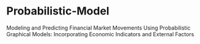 # Probabilistic-Model
Modeling and Predicting Financial Market Movements Using Probabilistic Graphical Models: Incorporating Economic Indicators and External Factors
